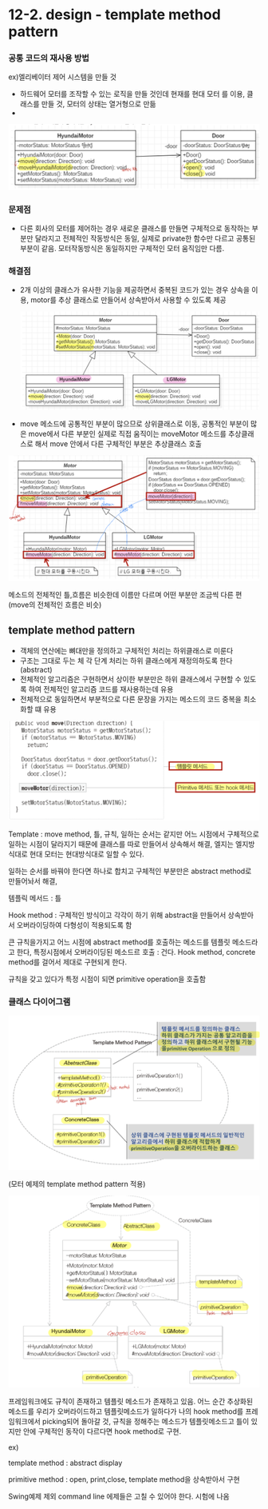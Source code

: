 # 12-2. design - template method pattern

### 공통 코드의 재사용 방법

ex)엘리베이터 제어 시스템을 만들 것

- 하드웨어 모터를 조작할 수 있는 로직을 만들 것인데 현재를 현대 모터 를 이용, 클래스를 만들 것, 모터의 상태는 열거형으로 만듦
- 

![Untitled](12-2%20design%20-%20template%20method%20pattern%209058e9a6ade249799ce70f730dd8c2b0/Untitled.png)

### 문제점

- 다른 회사의 모터를 제어하는 경우 새로운 클래스를 만들면 구체적으로 동작하는 부분만 달라지고 전체적인 작동방식은 동일, 실제로 private한 함수만 다르고 공통된 부분이 같음. 모터작동방식은 동일하지만 구체적인 모터 움직임만 다름.

### 해결점

- 2개 이상의 클래스가 유사한 기능을 제공하면서 중복된 코드가 있는 경우 상속을 이용, motor를 추상 클래스로 만들어서 상속받아서 사용할 수 있도록 제공
    
    ![Untitled](12-2%20design%20-%20template%20method%20pattern%209058e9a6ade249799ce70f730dd8c2b0/Untitled%201.png)
    
- move 메소드에 공통적인 부분이 많으므로 상위클래스로 이동, 공통적인 부분이 많은 move에서 다른 부분인 실제로 직접 움직이는 moveMotor 메소드를 추상클래스로 해서 move 안에서 다른 구체적인 부분은 추상클래스 호출

![Untitled](12-2%20design%20-%20template%20method%20pattern%209058e9a6ade249799ce70f730dd8c2b0/Untitled%202.png)

메소드의 전체적인 틀,흐름은 비슷한데 이름만 다르며 어떤 부분만 조금씩 다른 편(move의 전체적인 흐름은 비슷)

## template method pattern

- 객체의 연산에는 뼈대만을 정의하고 구체적인 처리는 하위클래스로 미룬다
- 구조는 그대로 두는 체 각 단계 처리는 하위 클래스에게 재정의하도록 한다(abstract)
- 전체적인 알고리즘은 구현하면서 상이한 부분만은 하위 클래스에서 구현할 수 있도록 하여 전체적인 알고리즘 코드를 재사용하는데 유용
- 전체적으로 동일하면서 부분적으로 다른 문장을 가지는 메소드의 코드 중복을 최소화할 떄 유용

![Untitled](12-2%20design%20-%20template%20method%20pattern%209058e9a6ade249799ce70f730dd8c2b0/Untitled%203.png)

Template : move method, 틀, 규칙, 일하는 순서는 같지만 어느 시점에서 구체적으로 일하는 시점이 달라지기 때문에 클래스를 따로 만들어서 상속해서 해결, 엘지는 엘지방식대로 현대 모터는 현대방식대로 일할 수 있다.

일하는 순서를 바꿔야 한다면 하나로 합치고 구체적인 부분만은 abstract method로 만들어놔서 해결,

템플릭 메서드 : 틀

Hook method : 구체적인 방식이고 각각이 하기 위해 abstract을 만들어서 상속받아서 오버라이딩하여 다형성이 적용되도록 함

큰 규칙을가지고 어느 시점에 abstract method를 호출하는 메소드를 템플릿 메소드라고 한다, 특정시점에서 오버라이딩된 메소드르 호출 : 건다. Hook method, concrete method를 걸어서 제대로 구현되게 한다.

규칙을 갖고 있다가 특정 시점이 되면 primitive operation을 호출함

### 클래스 다이어그램

![Untitled](12-2%20design%20-%20template%20method%20pattern%209058e9a6ade249799ce70f730dd8c2b0/Untitled%204.png)

(모터 예제의 template method pattern 적용)

![Untitled](12-2%20design%20-%20template%20method%20pattern%209058e9a6ade249799ce70f730dd8c2b0/Untitled%205.png)

프레임워크에도 규칙이 존재하고 템플릿 메소드가 존재하고 있음. 어느 순간 추상화된 메소드를 우리가 오버라이드하고 템플릿메소드가 일하다가 나의 hook method를 프레임워크에서 picking되어 돌아갈 것, 규칙을 정해주는 메소드가 템플릿메소드고 틀이 있지만 안에 구체적인 동작이 다르다면 hook method로 구현.

ex)

template method : abstract display

 primitive method : open, print,close, template method을 상속받아서 구현

Swing예제 제외 command line 에제들은 고칠 수 있어야 한다. 시험에 나옴